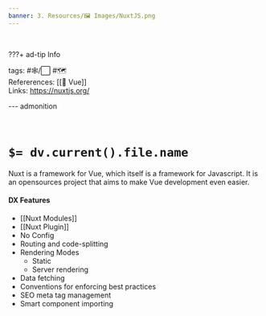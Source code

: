 ```yaml
---
banner: 3. Resources/🖼️ Images/NuxtJS.png
---
```



<br>

???+ ad-tip Info

tags: #🕸️/⬜ #🗺️    
Refererences: [[💚 Vue]]  
Links: https://nuxtjs.org/

--- admonition

<br>

# `$= dv.current().file.name`

Nuxt is a framework for Vue, which itself is a framework for Javascript. It is an opensources project that aims to make Vue development even easier.

#### DX Features

- [[Nuxt Modules]]
- [[Nuxt Plugin]]
- No Config
- Routing and code-splitting
- Rendering Modes
	- Static
	- Server rendering
- Data fetching
- Conventions for enforcing best practices
- SEO meta tag management
- Smart component importing